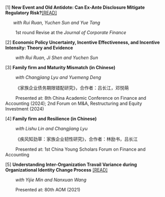 [1] **New Event and Old Antidote: Can Ex-Ante Disclosure Mitigate Regulatory Risk?**[[READ]](https://papers.ssrn.com/sol3/papers.cfm?abstract_id=4665267)

&emsp;&ensp; *with Rui Ruan, Yuchen Sun and Yue Tang*

&emsp;&emsp; 1st round Revise at the *Journal of Corporate Finance*

[2] **Economic Policy Uncertainty, Incentive Effectiveness, and Incentive Intensity: Theory and Evidence**

&emsp;&emsp; *with Rui Ruan, Ji Shen and Yuchen Sun*

[3] **Family firm and Maturity Mismatch (in Chinese)**

&emsp;&emsp; *with Changjiang Lyu and Yuemeng Deng*

&emsp;&emsp; 《家族企业债务期限错配研究》，合作者：吕长江，邓悦萌

&emsp;&emsp; Presented at: 8th China Academic Conference on Finance and Accounting (2024); 2nd Forum on M&A, Restructuring and Equity Investment (2024)

[4] **Family firm and Resilience (in Chinese)**

&emsp;&emsp; *with Lishu Lin and Changjiang Lyu*

&emsp;&emsp; 《疾风知劲草：家族企业韧性研究》，合作者：林励书，吕长江

&emsp;&emsp; Presented at: 1st China Young Scholars Forum on Finance and Accounting

[5] **Understanding Inter-Organization Travail Variance during Organizational Identity Change Process** [[READ]](https://journals.aom.org/doi/10.5465/AMBPP.2020.19889abstract)

&emsp;&emsp; *with Yijie Min and Nanxuan Wang*

&emsp;&emsp; Presented at: 80th AOM (2021)